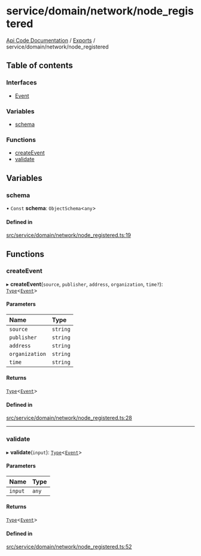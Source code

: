 # service/domain/network/node\_registered
 
[Api Code Documentation](../README.md) / [Exports](../modules.md) / service/domain/network/node\_registered

## Table of contents

### Interfaces

- [Event](../interfaces/service_domain_network_node_registered.Event.md)

### Variables

- [schema](service_domain_network_node_registered.md#schema)

### Functions

- [createEvent](service_domain_network_node_registered.md#createevent)
- [validate](service_domain_network_node_registered.md#validate)

## Variables

### schema

• `Const` **schema**: `ObjectSchema`<`any`\>

#### Defined in

[src/service/domain/network/node_registered.ts:19](https://github.com/openkfw/TruBudget/blob/0804644/api/src/service/domain/network/node_registered.ts#L19)

## Functions

### createEvent

▸ **createEvent**(`source`, `publisher`, `address`, `organization`, `time?`): [`Type`](result.md#type)<[`Event`](../interfaces/service_domain_network_node_registered.Event.md)\>

#### Parameters

| Name | Type |
| :------ | :------ |
| `source` | `string` |
| `publisher` | `string` |
| `address` | `string` |
| `organization` | `string` |
| `time` | `string` |

#### Returns

[`Type`](result.md#type)<[`Event`](../interfaces/service_domain_network_node_registered.Event.md)\>

#### Defined in

[src/service/domain/network/node_registered.ts:28](https://github.com/openkfw/TruBudget/blob/0804644/api/src/service/domain/network/node_registered.ts#L28)

___

### validate

▸ **validate**(`input`): [`Type`](result.md#type)<[`Event`](../interfaces/service_domain_network_node_registered.Event.md)\>

#### Parameters

| Name | Type |
| :------ | :------ |
| `input` | `any` |

#### Returns

[`Type`](result.md#type)<[`Event`](../interfaces/service_domain_network_node_registered.Event.md)\>

#### Defined in

[src/service/domain/network/node_registered.ts:52](https://github.com/openkfw/TruBudget/blob/0804644/api/src/service/domain/network/node_registered.ts#L52)
